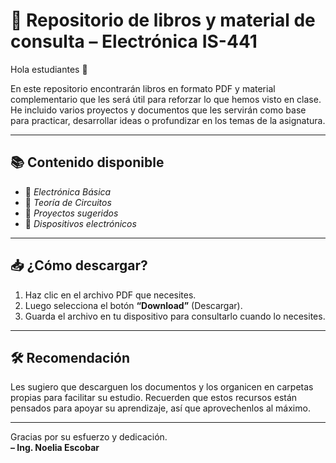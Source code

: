 # 📘 Repositorio de libros y material de consulta – Electrónica IS-441

Hola estudiantes 👋

En este repositorio encontrarán libros en formato PDF y material complementario que les será útil para reforzar lo que hemos visto en clase.  
He incluido varios proyectos y documentos que les servirán como base para practicar, desarrollar ideas o profundizar en los temas de la asignatura.

---

## 📚 Contenido disponible

- 📗 *Electrónica Básica*
- 📘 *Teoría de Circuitos* 
- 📙 *Proyectos sugeridos*
- 📓 *Dispositivos electrónicos*

---

## 📥 ¿Cómo descargar?

1. Haz clic en el archivo PDF que necesites.
2. Luego selecciona el botón **“Download”** (Descargar).
3. Guarda el archivo en tu dispositivo para consultarlo cuando lo necesites.

---

## 🛠️ Recomendación

Les sugiero que descarguen los documentos y los organicen en carpetas propias para facilitar su estudio. 
Recuerden que estos recursos están pensados para apoyar su aprendizaje, así que aprovechenlos al máximo.

---

Gracias por su esfuerzo y dedicación.  
**– Ing. Noelia Escobar**
